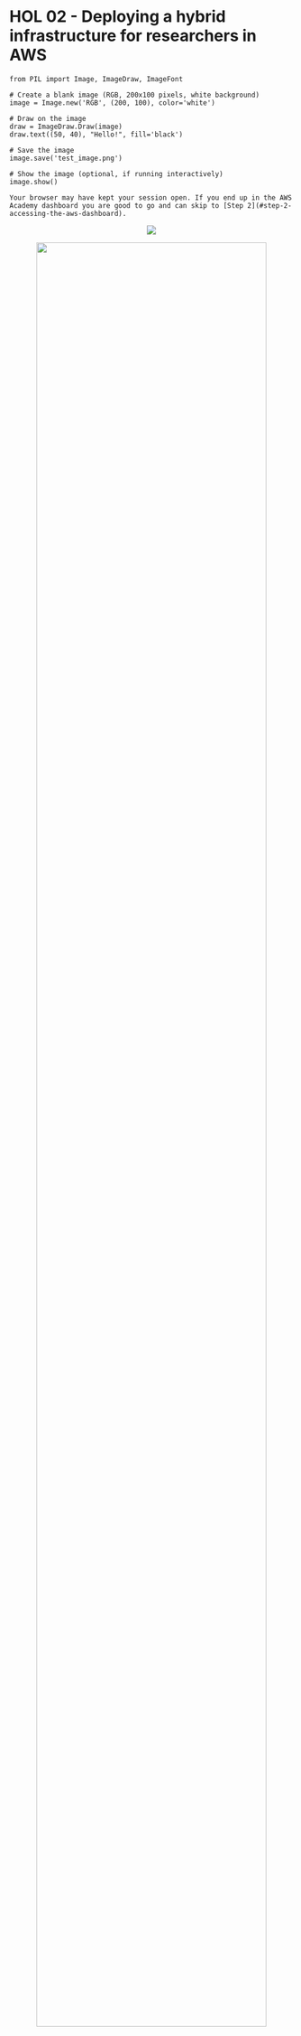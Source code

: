 # HOL 02 - Deploying a hybrid infrastructure for researchers in AWS

```
from PIL import Image, ImageDraw, ImageFont

# Create a blank image (RGB, 200x100 pixels, white background)
image = Image.new('RGB', (200, 100), color='white')

# Draw on the image
draw = ImageDraw.Draw(image)
draw.text((50, 40), "Hello!", fill='black')

# Save the image
image.save('test_image.png')

# Show the image (optional, if running interactively)
image.show()
```

```admonish info
Your browser may have kept your session open. If you end up in the AWS Academy dashboard you are good to go and can skip to [Step 2](#step-2-accessing-the-aws-dashboard).
```

<p align="center">
    <img src="./figs/guide02/login0.png">
</p>

<p align="center">
    <img src="./figs/hol01/fork.jpeg" width="90%">
</p>

<!-- warning  i note tambe  -->

```admonish danger title="Important"
I have tested on Firefox and Google Chrome only. **Firefox fails to load the lab**. If your browser is failing to load the lab I suggest trying a different one.
```

```
import boto3
import json
import os
import urllib.parse

s3 = boto3.client('s3')

def lambda_handler(event, context):
    # Extract bucket and image info from the S3 event
    bucket = event['Records'][0]['s3']['bucket']['name']
    key = urllib.parse.unquote_plus(event['Records'][0]['s3']['object']['key'])
    original_name = os.path.splitext(os.path.basename(key))[0]
    download_path = f'/tmp/{os.path.basename(key)}'
    s3.download_file(bucket, key, download_path)

    # Upload it to the "output" bucket with a different name
    result_image_name = f"{original_name}-processed.png"
    result_bucket = 'medical-images-processed-ferran-aran' # Replace with your bucket name
    s3.upload_file(download_path, result_bucket, result_image_name)

    return {
        'statusCode': 200,
        'body': json.dumps(f"Processed {key}")
    }
```

## Introduction

Jupyter Notebooks have become an essential tool for analyzing data and disseminating findings in data science. This hands-on lab guides you through setting up a Jupyter Notebook server on AWS for your research team which is going to save images to an S3 bucket monitored by a Lambda that processes them and saves the final result on another bucket. Furthermore, we will deploy a private FileGator file server using Docker to share sensitive data between your team.

## Objectives

This hands-on lab aims to introduce you to the basics of cloud computing by deploying an infrastructure for researchers in AWS. It will include a public Jupyter Notebook server and a private FileGator server accessible from the VPN.

## Prerequisites

- AWS Academy account. (Check out [this guide](./guide1.md) for help).
- Access to the AWS Management Console.
- Knowing how to setup the AWS CLI Credentials. (Check out [this guide](./guide2.md) for help).
- Basic knowledge of AWS services, including EC2, S3, Lambda, and VPC. (Check out the different sessions in the course for help, a summary of each session can be found on its page on this website, check [the index](./README.md) on the home page).

## Architecture Diagram

The figure below provides a visual representation of the proposed infrastructure. It depicts a Virtual Private Cloud (VPC) on AWS, segmented into two subnets: *Public and Private*. The Public Subnet hosts an EC2 instance named **lab-public-ec2**, which is Internet-accessible. The Private Subnet accommodates an EC2 instance named **lab-private-ec2**,” accessible via VPN. The VPC also contains a Client VPN endpoint, which allows secure access to the private subnet. 

The public EC2 instance will be interacting with an S3 bucket using **boto3 library for python** which is going **to trigger a Lambda**. The private EC2 instance will just be serving the file server.

![Architecture Diagram](./figs/hol02/architecture.png)

### AWS 

- VPC: 
  - Name: lab-vpc
  - CIDR: 10.0.0.0/16
    
- Subnets: 
  - Name: lab-public-subnet
    - CIDR: 10.0.1.0/24
  - Name: lab-private-subnet
    - CIDR: 10.0.2.0/24

- Internet Gateway:
  - Name: lab-igw

- Client VPN Endpoint:
  - Name: lab-client-vpn-endpoint
  - Client CIDR: 10.83.0.0/16

- Route Tables:
  - Name: HOL02-DMZ-RT
    - Association: HOL02-DMZ
  - Name: HOL02-Production-RT
    - Association: HOL02-Production
  - Name: HOL02-Research-RT
    - Association: HOL02-Research

- Security Groups:
  - Name: HOL02-DMZ-SG
    - Description: Security group for DMZ
    - Ports: 
      - 22 (SSH)
      - 443 (HTTPS)
      - 943 (TCP)
      - 945 (TCP)
      - 1194 (UDP)
  - Name: HOL02-Production-SG
    - Description: Security group for Production
    - Ports:
      - 80 (HTTP) 
      - 443 (HTTPS)
      - 22 (SSH) - only from HOL02-DMZ-SG
  - Name: HOL02-Research-SG
    - Description: Security group for Research
    - Ports:
      - 22 (SSH) - only from HOL02-DMZ-SG
      - 8888 (TCP) - only from HOL02-DMZ-SG

- EC2 Instances:
  - Name: lab-private-ec2
    - Subnet: lab-private-subnet
    - AMI: Ubuntu
  - Name: lab-public-ec2
    - Subnet: lab-public-subnet
    - AMI: Amazon Linux 2

- S3 Buckets:
  - Name: lab-input-bucket-[YOUR-NAME]
  - Name: lab-output-bucket-[YOUR-NAME]


## Task

1. Configure all the AWS resources mentioned in the architecture diagram.
2. Create at least on sample Jupyter Notebook named **hol02-app.ipynb** and upload it to the S3 bucket.
3. Configure Jupyter Notebook to be synchronized with an S3 bucket.
4. Configure the Voila server to be sync with hol02-app.ipynb file in the S3 bucket.
5. Explain the steps you took and provide screenshots to illustrate the steps taken in a pdf report.
6. Ensure that:
   - The Voila server is accessible from the public Internet.
   - The Jupyter server is not accessible from the public Internet.
   - The Jupyter server is accessible from the VPN. 

## Deliverables

- A report explaining the steps taken and screenshots to illustrate the steps.  
  - The screenshots should include the configuration of the VPC, subnets, route tables, security groups, and EC2 instances. 
  - Moreover, the report should include the testing you performed, the issues you encountered, and the resolution guidance.

- The report should be submitted:
    - As a PDF file named **HOL02-Report.pdf**.
    - As a public GitHub repository with markdown documentation.

## Hints

### Installing OpenVPN

- Use the following commands to install OpenVPN on the EC2 instance named **HOL02-VPN**:

```bash
sudo apt update -y
sudo apt install ca-certificates gnupg wget net-tools -y
sudo wget https://as-repository.openvpn.net/as-repo-public.asc -qO /etc/apt/trusted.gpg.d/as-repo-public.asc
sudo echo "deb [arch=amd64 signed-by=/etc/apt/trusted.gpg.d/as-repo-public.asc] http://as-repository.openvpn.net/as/debian jammy main" | sudo tee /etc/apt/sources.list.d/openvpn-as-repo.list
sudo apt update && sudo apt install openvpn-as -y
```

### Configuring OpenVPN

- After installing OpenVPN, navigate to the public IP of the EC2 instance named **HOL02-VPN** and log in using the username `openvpn` and the password shown in the terminal. The URL should be `https://<elastic-ip>:943/admin`.
- In the OpenVPN web interface, navigate to **Network Settings** and change the hostname to the elastic IP. Then, save the changes and reload the page.
- Log in again. Navigate to VPN Settings and add the subnets CIDR one per line. Then, change the **Should client Internet traffic be routed through the VPN?** to **No**.  Save the changes and reload the page.

### Installing the OpenVPN client

- Follow the instructions in the `https://<elastic-ip>:943` to install the OpenVPN client on your local machine and download the user-locked profile.
- There is no need to configure other users in the OpenVPN server.

### Confgiuring Nginx

- Use the following commands to install Nginx on the EC2 instance named **HOL02-VoilaServer**:

```bash
# For Amazon Linux 2023
sudo dnf install nginx
sudo systemctl start nginx
sudo systemctl enable nginx
```

```bash
# For Amazon Linux 2
sudo amazon-linux-extras install nginx1 -y
sudo systemctl start nginx
sudo systemctl enable nginx
```

To simplify the activity, you can assume that the default page of nginx is the Voila server. 

### Run Jupyter Notebook in the background

- Use the following command to run Jupyter Notebook in the background:

```bash
nohup jupyter notebook --ip=0.0.0.0 --notebook-dir=/home/ec2-user/notebooks --no-browser > /home/ec2-user/notebooks/jupyter.log  2>&1 &
```

With this command, the Jupyter Notebook will be running in the background and the logs will be saved in the file `jupyter.log`.

### Automate the synchronization with cron

Cron jobs are a powerful tool for scheduling tasks automatically at specific times. For instance, you can schedule your operating system to update every week on Sunday at 0:00.

```bash
echo "0 0 * * 0  sudo yum update -y" | crontab -
```

Explore using cron jobs to synchronize EC2 instances with the S3 bucket.

## Evaluation

| Criteria                              | Points | 
| --------------------------------------| ------| 
| **Infrastructure Setup**              |  **20**      | 
| VPC and Subnets                       |   5   | 
| Route Tables                          |   5   | 
| Security Groups                       |   5   | 
| EC2 Instances                         |   5   | 
| S3 Bucket                             |   5   |
| **OpenVPN Configuration**             |   **15**     | 
| Installation                          |   5   | 
| Network Settings                      |   5   | 
| Client Routing                        |   5   | 
| **Jupyter Notebook Setup**           |    **10**    | 
| S3 Sync                               |   5   | 
| Configuration                         |   5   | 
| **Voila Server Configuration**       |    **5**    | 
| Nginx Installation                    |   2.5   | 
| S3 Sync                               |   2.5   | 
| **Security Measures**                 |   **15**     | 
| Jupyter Access                        |   5   | 
| Voila Access                          |   5   | 
| SSH Security                          |   5   | 
| **Documentation**                     |   **10**     | 
| PDF Report                            |   10  | 
| **Automation**                        |    **5**    | 
| Cron Jobs                             |   5   | 
| **Verification and Completion**      |     **5**   | 
| Tests                                 |   5   | 
| **Troubleshooting**                   |     **10**   | 
| Common Issues                         |    5   | 
| Resolution Guidance                   |    5   | 
| **Total**                             | **100**| 

## Troubleshooting
- **Accessing the Private Network**: Once the VPN Client is connected, use the private IP address of the EC2 instance to access the network, not the public IP. The VPN routes traffic to the subnets in the range of 10.0.1.X, 10.0.2.X, and 10.0.3.X. For example:

```bash
ssh -i yourkey ec2-user@10.0.2.X 
ssh -i yourkey ec2-user@10.0.3.X
```

**Note**: When using a browser, access the Jupyter Notebook via the private IP address of the EC2 instance, like so: http://10.0.3.X:8888. Remember to include the port and remove the https:// if it is added automatically.


- **Internet Connection Issues**: If your machine cannot connect to the internet to install packages, verify the following:
  - The Internet Gateway (IGW) is attached to the Virtual Private Cloud (VPC).
  - The **auto-assign public IP** option was enabled when launching the EC2 instance.
  - The route table is correctly configured.

- **Production and DMZ Subnets**: These should have a route to the IGW to be publicly available. One subnet is the entry point to our private zone, and the other is our public server. Both services require the usage of their elastic IP or the public IP.

- **Using the VPN Client**: Ensure the configuration file you downloaded from the OpenVPN server is correctly set up and includes the elastic IP of the EC2 instance. If it contains the private IP, you will not be able to connect to the VPN.

- **Choosing the Right AMI**: Be careful of the Amazon Machine Image (AMI) you are using. The commands to install Python, Nginx, and other software can vary between Amazon Linux 2 and Amazon Linux 2023. I recommend using Amazon Linux 2023. Note that python3 is already installed in Amazon Linux 2023, but in Amazon Linux 2, you need to install it (using the script).

